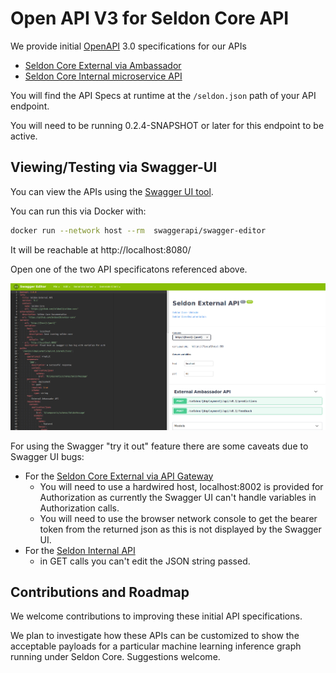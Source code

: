 # Open API V3 for Seldon Core API

We provide initial [OpenAPI](https://www.openapis.org/) 3.0 specifications for our APIs

 * [Seldon Core External via Ambassador](https://github.com/SeldonIO/seldon-core/blob/master/openapi/engine.oas3.json)
 * [Seldon Core Internal microservice API](https://github.com/SeldonIO/seldon-core/blob/master/openapi/wrapper.oas3.json)

You will find the API Specs at runtime at the `/seldon.json` path of your API endpoint.

You will need to be running 0.2.4-SNAPSHOT or later for this endpoint to be active.

## Viewing/Testing via Swagger-UI

You can view the APIs using the [Swagger UI tool](https://swagger.io/tools/swagger-ui/).

You can run this via Docker with:

```bash
docker run --network host --rm  swaggerapi/swagger-editor
```

It will be reachable at http://localhost:8080/

Open one of the two API specificatons referenced above.

![swagger-ui-ambassador](./swagger-ui-ambassador.png)

For using the Swagger "try it out" feature there are some caveats due to Swagger UI bugs:

 * For the [Seldon Core External via API Gateway](https://github.com/SeldonIO/seldon-core/blob/master/openapi/engine.oas3.json)
     * You will need to use a hardwired host, localhost:8002 is provided for Authorization as currently the Swagger UI can't handle variables in Authorization calls.
     * You will need to use the browser network console to get the bearer token from the returned json as this is not displayed by the Swagger UI.
 * For the [Seldon Internal API](https://github.com/SeldonIO/seldon-core/blob/master/openapi/wrapper.oas3.json)
     * in GET calls you can't edit the JSON string passed.


## Contributions and Roadmap

We welcome contributions to improving these initial API specifications.

We plan to investigate how these APIs can be customized to show the acceptable payloads for a particular machine learning inference graph running under Seldon Core. Suggestions welcome.


